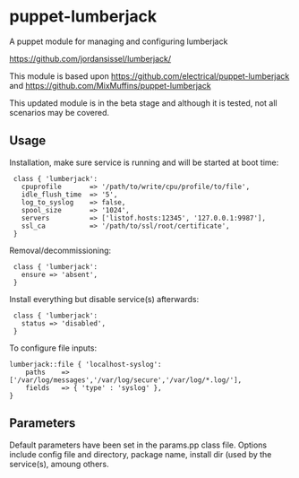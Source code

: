 # puppet-lumberjack

A puppet module for managing and configuring lumberjack

https://github.com/jordansissel/lumberjack/

This module is based upon https://github.com/electrical/puppet-lumberjack and https://github.com/MixMuffins/puppet-lumberjack

This updated module is in the beta stage and although it is tested, not all scenarios may be covered.

## Usage

Installation, make sure service is running and will be started at boot time:

     class { 'lumberjack': 
       cpuprofile       => '/path/to/write/cpu/profile/to/file',
       idle_flush_time  => '5',
       log_to_syslog    => false,
       spool_size       => '1024',
       servers          => ['listof.hosts:12345', '127.0.0.1:9987'],
       ssl_ca           => '/path/to/ssl/root/certificate',
     }

Removal/decommissioning:

     class { 'lumberjack':
       ensure => 'absent',
     }

Install everything but disable service(s) afterwards:

     class { 'lumberjack':
       status => 'disabled',
     }

To configure file inputs:

    lumberjack::file { 'localhost-syslog':
        paths    => ['/var/log/messages','/var/log/secure','/var/log/*.log/'],
        fields   => { 'type' : 'syslog' }, 
    }

## Parameters

Default parameters have been set in the params.pp class file.  Options include config file and directory, package name, install dir (used by the service(s), amoung others.
